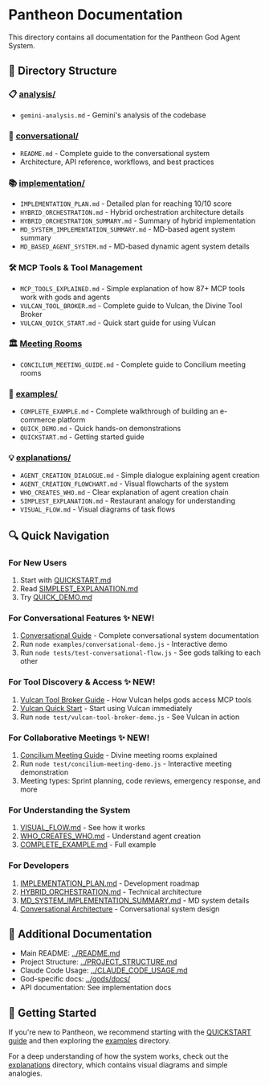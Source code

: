 # Pantheon Documentation

This directory contains all documentation for the Pantheon God Agent System.

## 📁 Directory Structure

### 📋 [analysis/](analysis/)
- `gemini-analysis.md` - Gemini's analysis of the codebase

### 💬 [conversational/](conversational/)
- `README.md` - Complete guide to the conversational system
- Architecture, API reference, workflows, and best practices

### 📚 [implementation/](implementation/)
- `IMPLEMENTATION_PLAN.md` - Detailed plan for reaching 10/10 score
- `HYBRID_ORCHESTRATION.md` - Hybrid orchestration architecture details
- `HYBRID_ORCHESTRATION_SUMMARY.md` - Summary of hybrid implementation
- `MD_SYSTEM_IMPLEMENTATION_SUMMARY.md` - MD-based agent system summary
- `MD_BASED_AGENT_SYSTEM.md` - MD-based dynamic agent system details

### 🛠️ MCP Tools & Tool Management
- `MCP_TOOLS_EXPLAINED.md` - Simple explanation of how 87+ MCP tools work with gods and agents
- `VULCAN_TOOL_BROKER.md` - Complete guide to Vulcan, the Divine Tool Broker
- `VULCAN_QUICK_START.md` - Quick start guide for using Vulcan

### 🏛️ [Meeting Rooms](CONCILIUM_MEETING_GUIDE.md)
- `CONCILIUM_MEETING_GUIDE.md` - Complete guide to Concilium meeting rooms

### 🎯 [examples/](examples/)
- `COMPLETE_EXAMPLE.md` - Complete walkthrough of building an e-commerce platform
- `QUICK_DEMO.md` - Quick hands-on demonstrations
- `QUICKSTART.md` - Getting started guide

### 💡 [explanations/](explanations/)
- `AGENT_CREATION_DIALOGUE.md` - Simple dialogue explaining agent creation
- `AGENT_CREATION_FLOWCHART.md` - Visual flowcharts of the system
- `WHO_CREATES_WHO.md` - Clear explanation of agent creation chain
- `SIMPLEST_EXPLANATION.md` - Restaurant analogy for understanding
- `VISUAL_FLOW.md` - Visual diagrams of task flows

## 🔍 Quick Navigation

### For New Users
1. Start with [QUICKSTART.md](examples/QUICKSTART.md)
2. Read [SIMPLEST_EXPLANATION.md](explanations/SIMPLEST_EXPLANATION.md)
3. Try [QUICK_DEMO.md](examples/QUICK_DEMO.md)

### For Conversational Features ✨ NEW!
1. [Conversational Guide](conversational/README.md) - Complete conversational system documentation
2. Run `node examples/conversational-demo.js` - Interactive demo
3. Run `node tests/test-conversational-flow.js` - See gods talking to each other

### For Tool Discovery & Access ✨ NEW!
1. [Vulcan Tool Broker Guide](VULCAN_TOOL_BROKER.md) - How Vulcan helps gods access MCP tools
2. [Vulcan Quick Start](VULCAN_QUICK_START.md) - Start using Vulcan immediately
3. Run `node test/vulcan-tool-broker-demo.js` - See Vulcan in action

### For Collaborative Meetings ✨ NEW!
1. [Concilium Meeting Guide](CONCILIUM_MEETING_GUIDE.md) - Divine meeting rooms explained
2. Run `node test/concilium-meeting-demo.js` - Interactive meeting demonstration
3. Meeting types: Sprint planning, code reviews, emergency response, and more

### For Understanding the System
1. [VISUAL_FLOW.md](explanations/VISUAL_FLOW.md) - See how it works
2. [WHO_CREATES_WHO.md](explanations/WHO_CREATES_WHO.md) - Understand agent creation
3. [COMPLETE_EXAMPLE.md](examples/COMPLETE_EXAMPLE.md) - Full example

### For Developers
1. [IMPLEMENTATION_PLAN.md](implementation/IMPLEMENTATION_PLAN.md) - Development roadmap
2. [HYBRID_ORCHESTRATION.md](implementation/HYBRID_ORCHESTRATION.md) - Technical architecture
3. [MD_SYSTEM_IMPLEMENTATION_SUMMARY.md](implementation/MD_SYSTEM_IMPLEMENTATION_SUMMARY.md) - MD system details
4. [Conversational Architecture](conversational/README.md#architecture) - Conversational system design

## 📖 Additional Documentation

- Main README: [../README.md](../README.md)
- Project Structure: [../PROJECT_STRUCTURE.md](../PROJECT_STRUCTURE.md)
- Claude Code Usage: [../CLAUDE_CODE_USAGE.md](../CLAUDE_CODE_USAGE.md)
- God-specific docs: [../gods/docs/](../gods/docs/)
- API documentation: See implementation docs

## 🚀 Getting Started

If you're new to Pantheon, we recommend starting with the [QUICKSTART guide](examples/QUICKSTART.md) and then exploring the [examples](examples/) directory.

For a deep understanding of how the system works, check out the [explanations](explanations/) directory, which contains visual diagrams and simple analogies.